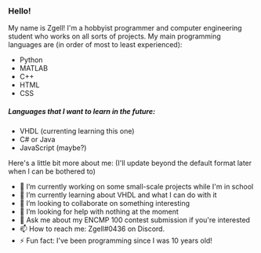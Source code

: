 ### Hello!

My name is Zgell! I'm a hobbyist programmer and computer engineering student who works on all sorts of projects. My main programming languages are (in order of most to least experienced):
- Python
- MATLAB
- C++
- HTML
- CSS

##### Languages that I want to learn in the future:
- VHDL (currenting learning this one)
- C# or Java
- JavaScript (maybe?)

Here's a little bit more about me: (I'll update beyond the default format later when I can be bothered to)

- 🔭 I’m currently working on some small-scale projects while I'm in school
- 🌱 I’m currently learning about VHDL and what I can do with it
- 👯 I’m looking to collaborate on something interesting
- 🤔 I’m looking for help with nothing at the moment
- 💬 Ask me about my ENCMP 100 contest submission if you're interested
- 📫 How to reach me: Zgell#0436 on Discord.
- ⚡ Fun fact: I've been programming since I was 10 years old!

<!--
**Zgell/Zgell** is a ✨ _special_ ✨ repository because its `README.md` (this file) appears on your GitHub profile.

Here are some ideas to get you started:

- 🔭 I’m currently working on ...
- 🌱 I’m currently learning ...
- 👯 I’m looking to collaborate on ...
- 🤔 I’m looking for help with ...
- 💬 Ask me about ...
- 📫 How to reach me: ...
- 😄 Pronouns: ...
- ⚡ Fun fact: ...
-->
